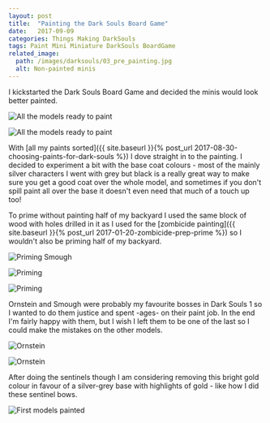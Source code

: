 ```yaml
---
layout: post
title:  "Painting the Dark Souls Board Game"
date:   2017-09-09
categories: Things Making DarkSouls
tags: Paint Mini Miniature DarkSouls BoardGame
related_image: 
  path: /images/darksouls/03_pre_painting.jpg
  alt: Non-painted minis
---
```


I kickstarted the Dark Souls Board Game and decided the minis would look better painted.

<!--more-->

![All the models ready to paint](/images/darksouls/04_pre_painting.jpg)

![All the models ready to paint](/images/darksouls/05_pre_painting.jpg)

With [all my paints sorted]({{ site.baseurl }}{% post_url 2017-08-30-choosing-paints-for-dark-souls %}) I dove straight in to the painting. I decided to experiment a bit with the base coat colours - most of the mainly silver characters I went with grey but black is a really great way to make sure you get a good coat over the whole model, and sometimes if you don't spill paint all over the base it doesn't even need that much of a touch up too!

To prime without painting half of my backyard I used the same block of wood with holes drilled in it as I used for the [zombicide painting]({{ site.baseurl }}{% post_url 2017-01-20-zombicide-prep-prime %}) so I wouldn't also be priming half of my backyard.

![Priming Smough](/images/darksouls/06_priming_smough.jpg)

![Priming](/images/darksouls/07_priming.jpg)

![Priming](/images/darksouls/08_priming.jpg)

Ornstein and Smough were probably my favourite bosses in Dark Souls 1 so I wanted to do them justice and spent -ages- on their paint job. In the end I'm fairly happy with them, but I wish I left them to be one of the last so I could make the mistakes on the other models.

![Ornstein](/images/darksouls/09_painting_ornstein.jpg)

![Ornstein](/images/darksouls/10_painting_ornstein.jpg)

After doing the sentinels though I am considering removing this bright gold colour in favour of a silver-grey base with highlights of gold - like how I did these sentinel bows.

![First models painted](/images/darksouls/12_groupshot.jpg)
